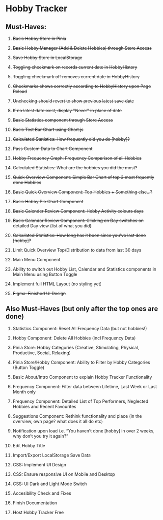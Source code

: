 # Hobby Tracker

## Must-Haves:

1. ~~Basic Hobby Store in Pinia~~

1. ~~Basic Hobby Manager (Add & Delete Hobbies) through Store Access~~

1. ~~Save Hobby Store in LocalStorage~~

1. ~~Toggling checkmark on records current date in HobbyHistory~~

1. ~~Toggling checkmark off removes current date in HobbyHistory~~

1. ~~Checkmarks shows correctly according to HobbyHistory upon Page Reload~~

1. ~~Unchecking should revert to show previous latest save date~~

1. ~~If no latest date exist, display "Never" in place of date~~

1. ~~Basic Statistics component through Store Access~~

1. ~~Basic Test Bar Chart using Chart.js~~

1. ~~Calculated Statistics: How frequently did you do [hobby]?~~

1. ~~Pass Custom Data to Chart Component~~

1. ~~Hobby Frequency Graph: Frequency Comparison of all Hobbies~~

1. ~~Calculated Statistics: What are the hobbies you did the most?~~

1. ~~Quick Overview Component: Simple Bar Chart of top 3 most frquently done Hobbies~~

1. ~~Basic Quick Overview Component: Top Hobbies + Something else...?~~

1. ~~Basic Hobby Pie Chart Component~~

1. ~~Basic Calender Review Component: Hobby Activity colours days~~

1. ~~Basic Calendar Review Component: Clicking on Day switches on detailed Day view (list of what you did)~~

1. ~~Calculated Statistics: How long has it been since you’ve last done [hobby]?~~

1. Limit Quick Overview Top/Distribution to data from last 30 days

1. Main Menu Component

1. Ability to switch out Hobby List, Calendar and Statistics components in Main Menu using Button Toggle

1. Implement full HTML Layout (no styling yet)

1. ~~Figma: Finished UI Design~~

## Also Must-Haves (but only after the top ones are done)

1. Statistics Component: Reset All Frequency Data (but not hobbies!)

1. Hobby Component: Delete All Hobbies (incl Frequency Data)

1. Pinia Store: Hobby Categories (Creative, Stimulating, Physical, Productive, Social, Relaxing)

1. Pinia Store/Hobby Component: Ability to Filter by Hobby Categories (Button Toggle)

1. Basic About/Intro Component to explain Hobby Tracker Functionality

1. Frequency Component: Filter data between Lifetime, Last Week or Last Month only

1. Frequency Component: Detailed List of Top Performers, Neglected Hobbies and Recent Favourites

1. Suggestions Component: Rethink functionality and place (in the overview, own page? what does it all do etc)

1. Notification upon load i.e. “You haven’t done [hobby] in over 2 weeks, why don’t you try it again?”

1. Edit Hobby Title

1. Import/Export LocalStorage Save Data

1. CSS: Implement UI Design

1. CSS: Ensure responsive UI on Mobile and Desktop

1. CSS: UI Dark and Light Mode Switch

1. Accesibility Check and Fixes

1. Finish Documentation

1. Host Hobby Tracker Free
